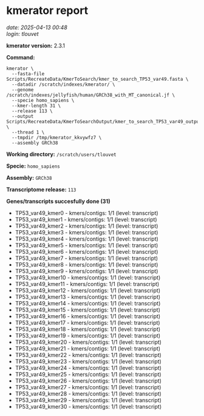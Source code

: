# kmerator report
*date: 2025-04-13 00:48*  
*login: tlouvet*

**kmerator version:** 2.3.1

**Command:**

```
kmerator \
  --fasta-file Scripts/RecreateData/KmerToSearch/kmer_to_search_TP53_var49.fasta \
  --datadir /scratch/indexes/kmerator/ \
  --genome /scratch/indexes/jellyfish/human/GRCh38_with_MT_canonical.jf \
  --specie homo_sapiens \
  --kmer-length 31 \
  --release 113 \
  --output Scripts/RecreateData/KmerToSearchOutput/kmer_to_search_TP53_var49_output \
  --thread 1 \
  --tmpdir /tmp/kmerator_kkvywfz7 \
  --assembly GRCh38
```

**Working directory:** `/scratch/users/tlouvet`

**Specie:** `homo_sapiens`

**Assembly:** `GRCh38`

**Transcriptome release:** `113`

**Genes/transcripts succesfully done (31)**

- TP53_var49_kmer0 - kmers/contigs: 1/1 (level: transcript)
- TP53_var49_kmer1 - kmers/contigs: 1/1 (level: transcript)
- TP53_var49_kmer2 - kmers/contigs: 1/1 (level: transcript)
- TP53_var49_kmer3 - kmers/contigs: 1/1 (level: transcript)
- TP53_var49_kmer4 - kmers/contigs: 1/1 (level: transcript)
- TP53_var49_kmer5 - kmers/contigs: 1/1 (level: transcript)
- TP53_var49_kmer6 - kmers/contigs: 1/1 (level: transcript)
- TP53_var49_kmer7 - kmers/contigs: 1/1 (level: transcript)
- TP53_var49_kmer8 - kmers/contigs: 1/1 (level: transcript)
- TP53_var49_kmer9 - kmers/contigs: 1/1 (level: transcript)
- TP53_var49_kmer10 - kmers/contigs: 1/1 (level: transcript)
- TP53_var49_kmer11 - kmers/contigs: 1/1 (level: transcript)
- TP53_var49_kmer12 - kmers/contigs: 1/1 (level: transcript)
- TP53_var49_kmer13 - kmers/contigs: 1/1 (level: transcript)
- TP53_var49_kmer14 - kmers/contigs: 1/1 (level: transcript)
- TP53_var49_kmer15 - kmers/contigs: 1/1 (level: transcript)
- TP53_var49_kmer16 - kmers/contigs: 1/1 (level: transcript)
- TP53_var49_kmer17 - kmers/contigs: 1/1 (level: transcript)
- TP53_var49_kmer18 - kmers/contigs: 1/1 (level: transcript)
- TP53_var49_kmer19 - kmers/contigs: 1/1 (level: transcript)
- TP53_var49_kmer20 - kmers/contigs: 1/1 (level: transcript)
- TP53_var49_kmer21 - kmers/contigs: 1/1 (level: transcript)
- TP53_var49_kmer22 - kmers/contigs: 1/1 (level: transcript)
- TP53_var49_kmer23 - kmers/contigs: 1/1 (level: transcript)
- TP53_var49_kmer24 - kmers/contigs: 1/1 (level: transcript)
- TP53_var49_kmer25 - kmers/contigs: 1/1 (level: transcript)
- TP53_var49_kmer26 - kmers/contigs: 1/1 (level: transcript)
- TP53_var49_kmer27 - kmers/contigs: 1/1 (level: transcript)
- TP53_var49_kmer28 - kmers/contigs: 1/1 (level: transcript)
- TP53_var49_kmer29 - kmers/contigs: 1/1 (level: transcript)
- TP53_var49_kmer30 - kmers/contigs: 1/1 (level: transcript)
